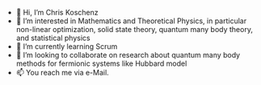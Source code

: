 - 👋 Hi, I’m Chris Koschenz
- 👀 I’m interested in Mathematics and Theoretical Physics, in particular non-linear optimization, solid state theory, quantum many body theory, and statistical physics 
- 🌱 I’m currently learning Scrum
- 💞️ I’m looking to collaborate on research about quantum many body methods for fermionic systems like Hubbard model
- 📫 You reach me via e-Mail.

<!---
CKoschenz/CKoschenz is a ✨ special ✨ repository because its `README.md` (this file) appears on your GitHub profile.
You can click the Preview link to take a look at your changes.
--->
